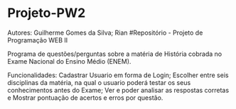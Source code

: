 # Projeto-PW2
Autores: Guilherme Gomes da Silva; Rian
#Repositório - Projeto de Programação WEB II

Programa de questões/perguntas sobre a matéria de História cobrada no Exame Nacional do Ensino Médio (ENEM).

Funcionalidades: 
Cadastrar Usuario em forma de Login; 
Escolher entre seis disciplinas da matéria, na qual o usuario poderá testar os seus conhecimentos antes do Exame; 
Ver e poder analisar as respostas corretas e
Mostrar pontuação de acertos e erros por questão.
